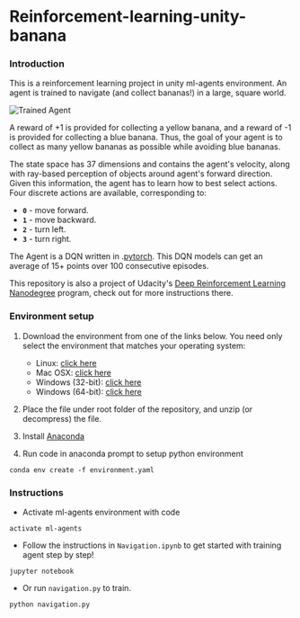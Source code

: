 
[//]: # (Image References)

[image1]: https://user-images.githubusercontent.com/10624937/42135619-d90f2f28-7d12-11e8-8823-82b970a54d7e.gif "Trained Agent"

# Reinforcement-learning-unity-banana


### Introduction

This is a reinforcement learning project in unity ml-agents environment. An agent is trained to navigate (and collect bananas!) in a large, square world.  

![Trained Agent][image1]

A reward of +1 is provided for collecting a yellow banana, and a reward of -1 is provided for collecting a blue banana.  Thus, the goal of your agent is to collect as many yellow bananas as possible while avoiding blue bananas.  

The state space has 37 dimensions and contains the agent's velocity, along with ray-based perception of objects around agent's forward direction.  Given this information, the agent has to learn how to best select actions.  Four discrete actions are available, corresponding to:
- **`0`** - move forward.
- **`1`** - move backward.
- **`2`** - turn left.
- **`3`** - turn right.

The Agent is a DQN written in .[pytorch](https://https://pytorch.org). This DQN models can get an average of 15+ points over 100 consecutive episodes.

This repository is also a project of Udacity's [Deep Reinforcement Learning Nanodegree](https://www.udacity.com/course/deep-reinforcement-learning-nanodegree--nd893) program, check out for more instructions there.  


### Environment setup

1. Download the environment from one of the links below.  You need only select the environment that matches your operating system:
    - Linux: [click here](https://s3-us-west-1.amazonaws.com/udacity-drlnd/P1/Banana/Banana_Linux.zip)
    - Mac OSX: [click here](https://s3-us-west-1.amazonaws.com/udacity-drlnd/P1/Banana/Banana.app.zip)
    - Windows (32-bit): [click here](https://s3-us-west-1.amazonaws.com/udacity-drlnd/P1/Banana/Banana_Windows_x86.zip)
    - Windows (64-bit): [click here](https://s3-us-west-1.amazonaws.com/udacity-drlnd/P1/Banana/Banana_Windows_x86_64.zip)
    
2. Place the file under root folder of the repository, and unzip (or decompress) the file. 

3. Install [Anaconda](https://www.anaconda.com/)

4. Run code in anaconda prompt to setup python environment
```
conda env create -f environment.yaml
```

### Instructions

- Activate ml-agents environment with code
```
activate ml-agents
```
- Follow the instructions in `Navigation.ipynb` to get started with training agent step by step!  
```
jupyter notebook
```

- Or run `navigation.py` to train.
```
python navigation.py
```
